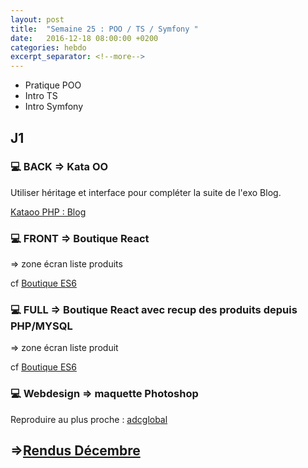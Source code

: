 ```yaml
---
layout: post
title:  "Semaine 25 : POO / TS / Symfony "
date:   2016-12-18 08:00:00 +0200
categories: hebdo 
excerpt_separator: <!--more-->
---
```


- Pratique POO 
- Intro TS
- Intro Symfony

<!--more-->

## J1

### :computer: BACK => Kata OO

Utiliser héritage et interface pour compléter la suite de l'exo Blog.

[Kataoo PHP : Blog](https://github.com/simplyon2/kataoo)

### :computer: FRONT => Boutique React
    
=> zone écran liste produits

cf [Boutique ES6](https://github.com/simplyon2/demo_boutique_es6)

 
### :computer: FULL => Boutique React avec recup des produits depuis PHP/MYSQL
  
=> zone écran liste produit

cf [Boutique ES6](https://github.com/simplyon2/demo_boutique_es6)

### :computer: Webdesign => maquette Photoshop 

Reproduire au plus proche : [adcglobal](http://adcglobal.org/) 


## =>[Rendus Décembre](https://docs.google.com/spreadsheets/d/13WeolssSbbP7CGHn1Zm5GMN_E0-EhGtF7yUMcyL7Ox0/edit?usp=sharing)

